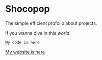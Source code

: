 # Shocopop
The simple efficient profolio about projects.

If you wanna dive in this _world_  <br>

``My code is here``<br>

[My website is here](https://shoco-1218.github.io/)
